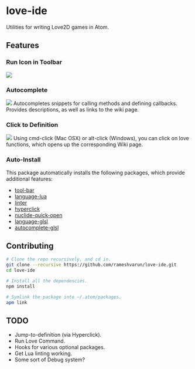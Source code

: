 # love-ide
Utilities for writing Love2D games in Atom.

## Features
### Run Icon in Toolbar
![](https://raw.githubusercontent.com/rameshvarun/love-ide/master/demo/run.png)

### Autocomplete
![](https://raw.githubusercontent.com/rameshvarun/love-ide/master/demo/autocomplete.png)
Autocompletes snippets for calling methods and defining callbacks. Provides descriptions, as well as links to the wiki page.

### Click to Definition
![](https://raw.githubusercontent.com/rameshvarun/love-ide/master/demo/clicktodef.gif)
Using cmd-click (Mac OSX) or alt-click (Windows), you can click on love functions, which opens up the corresponding Wiki page.

### Auto-Install
This package automatically installs the following packages, which provide additional features:
  - [tool-bar](https://atom.io/packages/tool-bar)
  - [language-lua](https://atom.io/packages/language-lua)
  - [linter](https://atom.io/packages/linter)
  - [hyperclick](https://atom.io/packages/hyperclick)
  - [nuclide-quick-open](https://atom.io/packages/nuclide-quick-open)
  - [language-glsl](https://atom.io/packages/language-glsl)
  - [autocomplete-glsl](https://atom.io/packages/autocomplete-glsl)

## Contributing
```bash
# Clone the repo recursively, and cd in.
git clone --recursive https://github.com/rameshvarun/love-ide.git
cd love-ide

# Install all the dependencies.
npm install

# Symlink the package into ~/.atom/packages.
apm link
```

## TODO
- Jump-to-definition (via Hyperclick).
- Run Love Command.
- Hooks for various optional packages.
- Get Lua linting working.
- Some sort of Debug system?
